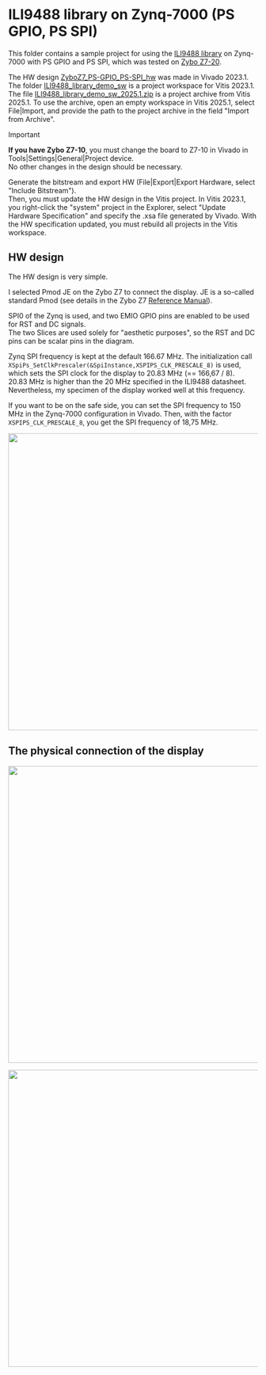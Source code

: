 # ILI9488 library on Zynq-7000 (PS GPIO, PS SPI)

This folder contains a sample project for using the [ILI9488 library](https://github.com/viktor-nikolov/ILI9488-Xilinx) on Zynq-7000 with PS GPIO and PS SPI, which was tested on [Zybo Z7-20](https://digilent.com/shop/zybo-z7-zynq-7000-arm-fpga-soc-development-board/). 

The HW design [ZyboZ7_PS-GPIO_PS-SPI_hw](ZyboZ7_PS-GPIO_PS-SPI_hw) was made in Vivado 2023.1.  
The folder [ILI9488_library_demo_sw](ILI9488_library_demo_sw) is a project workspace for Vitis 2023.1.  
The file [ILI9488_library_demo_sw_2025.1.zip](ILI9488_library_demo_sw_2025.1.zip) is a project archive from Vitis 2025.1. To use the archive, open an empty workspace in Vitis 2025.1, select File|Import, and provide the path to the project archive in the field "Import from Archive".

> [!IMPORTANT]
> **If you have Zybo Z7-10**, you must change the board to Z7-10 in Vivado in Tools|Settings|General|Project device.  
> No other changes in the design should be necessary.
>
> Generate the bitstream and export HW (File|Export|Export Hardware, select "Include Bitstream").  
> Then, you must update the HW design in the Vitis project. In Vitis 2023.1, you right-click the "system" project in the Explorer, select "Update Hardware Specification" and specify the .xsa file generated by Vivado. With the HW specification updated, you must rebuild all projects in the Vitis workspace.

## HW design

The HW design is very simple.

I selected Pmod JE on the Zybo Z7 to connect the display. JE is a so-called standard Pmod (see details in the Zybo Z7 [Reference Manual](https://digilent.com/reference/programmable-logic/zybo-z7/reference-manual?redirect=1#standard_pmod)).

SPI0 of the Zynq is used, and two EMIO GPIO pins are enabled to be used for RST and DC signals.  
The two Slices are used solely for "aesthetic purposes", so the RST and DC pins can be scalar pins in the diagram.

Zynq SPI frequency is kept at the default 166.67 MHz. The initialization call `XSpiPs_SetClkPrescaler(&SpiInstance,XSPIPS_CLK_PRESCALE_8)` is used, which sets the SPI clock for the display to 20.83 MHz (==&nbsp;166,67&nbsp;/&nbsp;8).  
20.83 MHz is higher than the 20 MHz specified in the ILI9488 datasheet. Nevertheless, my specimen of the display worked well at this frequency.

If you want to be on the safe side, you can set the SPI frequency to 150 MHz in the Zynq-7000 configuration in Vivado. Then, with the factor `XSPIPS_CLK_PRESCALE_8`, you get the SPI frequency of 18,75 MHz.

[<img src="https://github.com/viktor-nikolov/ILI9488-Xilinx/blob/main/pictures/Zynq_PS-GPIO_PS-SPI_diagram.png?raw=true" title="" alt="" width="600">](https://github.com/viktor-nikolov/ILI9488-Xilinx/blob/main/pictures/Zynq_PS-GPIO_PS-SPI_diagram.png)

## The physical connection of the display

[<img src="https://github.com/viktor-nikolov/ILI9488-Xilinx/blob/main/pictures/ZyboZ7_connection_schematics.png?raw=true" title="" alt="" width="600">](https://github.com/viktor-nikolov/ILI9488-Xilinx/blob/main/pictures/ZyboZ7_connection_schematics.png)

[<img src="https://github.com/viktor-nikolov/ILI9488-Xilinx/blob/main/pictures/ILI9488_with_Zybo_Z7.jpg?raw=true" title="" alt="" width="600">](https://github.com/viktor-nikolov/ILI9488-Xilinx/blob/main/pictures/ILI9488_with_Zybo_Z7.jpg)

